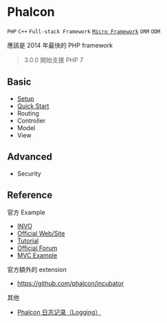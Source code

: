 # Phalcon

`PHP` `C++` `Full-stack Framework` [`Micro Framework`](/term/micro-framework.md) `ORM` `ODM`

應該是 2014 年最快的 PHP framework

> 3.0.0 開始支援 PHP 7

## Basic

* [Setup](setup.md)
* [Quick Start](quick-start.md)
* Routing
* Controller
* Model
* View

## Advanced

* Security

## Reference

官方 Example

* [INVO](https://github.com/phalcon/invo)
* [Official Web/Site](https://github.com/phalcon/website)
* [Tutorial](https://github.com/phalcon/tutorial)
* [Official Forum](https://github.com/phalcon/forum)
* [MVC Example](https://github.com/phalcon/mvc)

官方額外的 extension

* https://github.com/phalcon/incubator

其他

* [Phalcon 日志记录（Logging）](http://blog.csdn.net/qzfzz/article/details/39995715)
